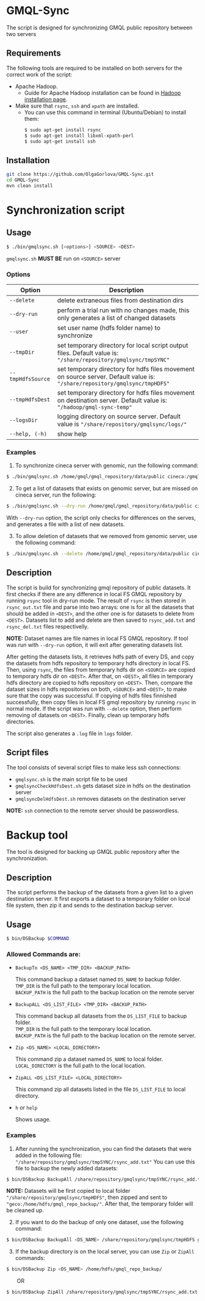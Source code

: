 # GMQL-Sync
The script is designed for synchronizing GMQL public repository between two servers

## Requirements
The following tools are required to be installed on both servers for the correct work of the script:
   - Apache Hadoop.
      - Guide for Apache Hadoop installation can be found in [Hadoop installation page](https://hadoop.apache.org/docs/stable/hadoop-project-dist/hadoop-common/SingleCluster.html).
   - Make sure that `rsync`, `ssh` and `xpath` are installed.
      - You can use this command in terminal (Ubuntu/Debian) to install them:
          ```sh
         $ sudo apt-get install rsync
         $ sudo apt-get install libxml-xpath-perl
         $ sudo apt-get install ssh
         ```
## Installation
```sh
git clone https://github.com/OlgaGorlova/GMQL-Sync.git
cd GMQL-Sync
mvn clean install
```

# Synchronization script

## Usage
```sh
$ ./bin/gmqlsync.sh [<options>] <SOURCE> <DEST>
```
`gmqlsync.sh` **MUST BE** run on `<SOURCE>` server

<!--### Defaults
It can also be used with no parameters:
   ```sh
   $ ./bin/gmqlsync.sh
   ```
In that case, the `<SOURCE>` and `<DEST>` are set to the following:
  - `<SOURCE>`=/home/gmql/gmql_repository/data/public
  - `<DEST>`=cineca:/gmql-data/gmql_repository/data/public
-->

### Options
| Option            | Description |
|-------------------|-------------|
|  `--delete`       | delete extraneous files from destination dirs|
|  `--dry-run`      | perform a trial run with no changes made, this only generates a list of changed datasets|
|  `--user`         | set user name (hdfs folder name) to synchronize|
|  `--tmpDir`       | set temporary directory for local script output files. Default value is: <br/> `"/share/repository/gmqlsync/tmpSYNC"`|
|  `--tmpHdfsSource`| set temporary directory for hdfs files movement on source server. Default value is: <br/> `"/share/repository/gmqlsync/tmpHDFS"`|
|  `--tmpHdfsDest`  | set temporary directory for hdfs files movement on destination server. Default value is: <br/> `"/hadoop/gmql-sync-temp"`|
|  `--logsDir`      | logging directory on source server. Default value is  `"/share/repository/gmqlsync/logs/"`|
|  `--help, (-h)`   | show help|

### Examples

1. To synchronize cineca server with genomic, run the following command:
```sh
$ ./bin/gmqlsync.sh /home/gmql/gmql_repository/data/public cineca:/gmql-data/gmql_repository/data/public
```
2. To get a list of datasets that exists on genomic server, but are missed on cineca server, run the following:
```sh
$ ./bin/gmqlsync.sh --dry-run /home/gmql/gmql_repository/data/public cineca:/gmql-data/gmql_repository/data/public
```
   With `--dry-run` option, the script only checks for differences on the serves, and generates a file with a list of new     datasets.

3. To allow deletion of datasets that we removed from genomic server, use the following command:
```sh
$ ./bin/gmqlsync.sh --delete /home/gmql/gmql_repository/data/public cineca:/gmql-data/gmql_repository/data/public
```

## Description
The script is build for synchronizing gmql repository of public datasets.
It first checks if there are any difference in local FS GMQL repository by running `rsync` tool in dry-run mode.
The result of `rsync` is then stored in `rsync_out.txt` file and parse into two arrays: one is for all the datasets that should be added in `<DEST>`, and the other one is for datasets to delete from `<DEST>`. Datasets list to add and delete are then saved to `rsync_add.txt` and `rsync_del.txt` files respectivelly.

**NOTE:** Dataset names are file names in local FS GMQL repository. If tool was run with `--dry-run` option, it will exit after generating datasets list.

After getting the datasets lists, it retrieves hdfs path of every DS, and copy the datasets from hdfs repository to temporary hdfs directory in local FS.
Then, using `rsync`, the files from temporary hdfs dir on `<SOURCE>` are copied to temporary hdfs dir on `<DEST>`.
After that, on `<DEST>`, all files in temporary hdfs directory are copied to hdfs repository on `<DEST>`.
Then, compare the dataset sizes in hdfs repositories on both, `<SOURCE>` and `<DEST>`, to make sure that the copy was successful.
If copying of hdfs files finnished successfully, then copy files in local FS gmql repository by running `rsync` in normal mode.
If the script was run with `--delete` option, then perform removing of datasets on `<DEST>`.
Finally, clean up temporary hdfs directories.

The script also generates a `.log` file in `logs` folder.

## Script files
The tool consists of several script files to make less ssh connections:
- `gmqlsync.sh` is the main script file to be used
- `gmqlsyncCheckHdfsDest.sh` gets dataset size in hdfs on the destination server
- `gmqlsyncDelHdfsDest.sh` removes datasets on the destination server

**NOTE:** `ssh` connection to the remote server should be passwordless.


# Backup tool
The tool is designed for backing up GMQL public repository after the synchronization.

## Description
The script performs the backup of the datasets from a given list to a given destination server. It first exports a dataset to a temporary folder on local file system, then zip it and sends to the destination backup server.

## Usage
```sh
$ bin/DSBackup $COMMAND 
```

### Allowed Commands are:
- `BackupTo <DS_NAME> <TMP_DIR> <BACKUP_PATH>`

   This command backup a dataset named `DS_NAME` to backup folder. </br>
   `TMP_DIR` is the full path to the temporary local location. </br>
   `BACKUP_PATH` is the full path to the backup location on the remote server

- `BackupALL <DS_LIST_FILE> <TMP_DIR> <BACKUP_PATH>`

   This command backup all datasets from the `DS_LIST_FILE` to backup folder.</br>
	`TMP_DIR` is the full path to the temporary local location. </br>
	`BACKUP_PATH` is the full path to the backup location on the remote server.
   
- `Zip <DS_NAME> <LOCAL_DIRECTORY>`
   
   This command zip a dataset named `DS_NAME` to local folder.</br>
	`LOCAL_DIRECTORY` is the full path to the local location.
   
- `ZipALL <DS_LIST_FILE> <LOCAL_DIRECTORY>`
   
   This command zip all datasets listed in the file `DS_LIST_FILE` to local directory.
   
- `h` or `help`

   Shows usage.

### Examples

1. After running the synchronization, you can find the datasets that were added in the following file:
`"/share/repository/gmqlsync/tmpSYNC/rsync_add.txt"`
You can use this file to backup the newly added datasets:
```sh
$ bin/DSBackup BackupAll /share/repository/gmqlsync/tmpSYNC/rsync_add.txt /share/repository/gmqlsync/tmpHDFS geco:/home/hdfs/gmql_repo_backup/
```
**NOTE:** Datasets will be first copied to local folder `"/share/repository/gmqlsync/tmpHDFS"`, then zipped and sent to `"geco:/home/hdfs/gmql_repo_backup/"`. After that, the temporary folder will be cleaned up.

2. If you want to do the backup of only one dataset, use the following command:
```sh
$ bin/DSBackup BackupAll <DS_NAME> /share/repository/gmqlsync/tmpHDFS geco:/home/hdfs/gmql_repo_backup/
```

3. If the backup directory is on the local server, you can use `Zip` or `ZipAll` commands:
```sh
$ bin/DSBackup Zip <DS_NAME> /home/hdfs/gmql_repo_backup/
```
   &nbsp;&nbsp;&nbsp;&nbsp;&nbsp;&nbsp; OR
```sh
$ bin/DSBackup ZipAll /share/repository/gmqlsync/tmpSYNC/rsync_add.txt /home/hdfs/gmql_repo_backup/
```

